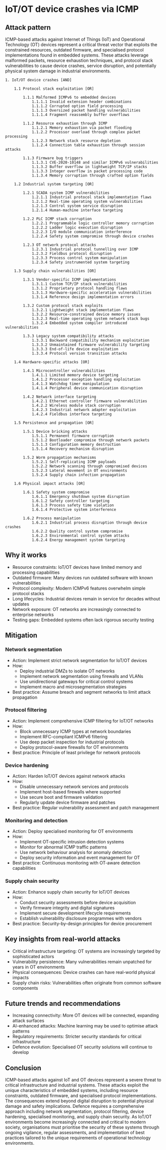 # IoT/OT device crashes via ICMP

## Attack pattern

ICMP-based attacks against Internet of Things (IoT) and Operational Technology (OT) devices represent a critical threat vector that exploits the constrained resources, outdated firmware, and specialised protocol implementations found in embedded systems. These attacks leverage malformed packets, resource exhaustion techniques, and protocol stack vulnerabilities to cause device crashes, service disruption, and potentially physical system damage in industrial environments.

```text
1. IoT/OT device crashes [AND]

    1.1 Protocol stack exploitation [OR]
    
        1.1.1 Malformed ICMPv6 to embedded devices
            1.1.1.1 Invalid extension header combinations
            1.1.1.2 Corrupted option field processing
            1.1.1.3 Oversized packet handling vulnerabilities
            1.1.1.4 Fragment reassembly buffer overflows
            
        1.1.2 Resource exhaustion through ICMP
            1.1.2.1 Memory exhaustion via packet flooding
            1.1.2.2 Processor overload through complex packet processing
            1.1.2.3 Network stack resource depletion
            1.1.2.4 Connection table exhaustion through session attacks
            
        1.1.3 Firmware bug triggers
            1.1.3.1 CVE-2020-10148 and similar ICMPv6 vulnerabilities
            1.1.3.2 Buffer overflow in lightweight TCP/IP stacks
            1.1.3.3 Integer overflow in packet processing code
            1.1.3.4 Memory corruption through crafted option fields
            
    1.2 Industrial system targeting [OR]
    
        1.2.1 SCADA system ICMP vulnerabilities
            1.2.1.1 Industrial protocol stack implementation flaws
            1.2.1.2 Real-time operating system vulnerabilities
            1.2.1.3 Control system service disruption
            1.2.1.4 Human-machine interface targeting
            
        1.2.2 PLC ICMP stack corruption
            1.2.2.1 Programmable logic controller memory corruption
            1.2.2.2 Ladder logic execution disruption
            1.2.2.3 I/O module communication interference
            1.2.2.4 Safety system compromise through device crashes
            
        1.2.3 OT network protocol attacks
            1.2.3.1 Industrial protocol tunnelling over ICMP
            1.2.3.2 Fieldbus protocol disruption
            1.2.3.3 Process control system manipulation
            1.2.3.4 Safety instrumented system targeting
            
    1.3 Supply chain vulnerabilities [OR]
    
        1.3.1 Vendor-specific ICMP implementations
            1.3.1.1 Custom TCP/IP stack vulnerabilities
            1.3.1.2 Proprietary protocol handling flaws
            1.3.1.3 Hardware-specific acceleration vulnerabilities
            1.3.1.4 Reference design implementation errors
            
        1.3.2 Custom protocol stack exploits
            1.3.2.1 Lightweight stack implementation flaws
            1.3.2.2 Resource-constrained device memory issues
            1.3.2.3 Real-time operating system network stack bugs
            1.3.2.4 Embedded system compiler introduced vulnerabilities
            
        1.3.3 Legacy system compatibility attacks
            1.3.3.1 Backward compatibility mechanism exploitation
            1.3.3.2 Unmaintained firmware vulnerability targeting
            1.3.3.3 End-of-life device exploitation
            1.3.3.4 Protocol version transition attacks
            
    1.4 Hardware-specific attacks [OR]
    
        1.4.1 Microcontroller vulnerabilities
            1.4.1.1 Limited memory device targeting
            1.4.1.2 Processor exception handling exploitation
            1.4.1.3 Watchdog timer manipulation
            1.4.1.4 Peripheral device communication disruption
            
        1.4.2 Network interface targeting
            1.4.2.1 Ethernet controller firmware vulnerabilities
            1.4.2.2 Wireless module stack corruption
            1.4.2.3 Industrial network adapter exploitation
            1.4.2.4 Fieldbus interface targeting
            
    1.5 Persistence and propagation [OR]
    
        1.5.1 Device bricking attacks
            1.5.1.1 Permanent firmware corruption
            1.5.1.2 Bootloader compromise through network packets
            1.5.1.3 Configuration memory destruction
            1.5.1.4 Recovery mechanism disruption
            
        1.5.2 Worm propagation mechanisms
            1.5.2.1 Self-replicating ICMP payloads
            1.5.2.2 Network scanning through compromised devices
            1.5.2.3 Lateral movement in OT environments
            1.5.2.4 Supply chain infection propagation
            
    1.6 Physical impact attacks [OR]
    
        1.6.1 Safety system compromise
            1.6.1.1 Emergency shutdown system disruption
            1.6.1.2 Safety controller targeting
            1.6.1.3 Process safety time violation
            1.6.1.4 Protective system interference
            
        1.6.2 Process manipulation
            1.6.2.1 Industrial process disruption through device crashes
            1.6.2.2 Quality control system compromise
            1.6.2.3 Environmental control system attacks
            1.6.2.4 Energy management system targeting
```

## Why it works

-   Resource constraints: IoT/OT devices have limited memory and processing capabilities
-   Outdated firmware: Many devices run outdated software with known vulnerabilities
-   Protocol complexity: Modern ICMPv6 features overwhelm simple protocol stacks
-   Long lifecycles: Industrial devices remain in service for decades without updates
-   Network exposure: OT networks are increasingly connected to enterprise networks
-   Testing gaps: Embedded systems often lack rigorous security testing

## Mitigation

### Network segmentation

-   Action: Implement strict network segmentation for IoT/OT devices
-   How:
    -   Deploy industrial DMZs to isolate OT networks
    -   Implement network segmentation using firewalls and VLANs
    -   Use unidirectional gateways for critical control systems
    -   Implement macro and microsegmentation strategies
-   Best practice: Assume breach and segment networks to limit attack propagation

### Protocol filtering

-   Action: Implement comprehensive ICMP filtering for IoT/OT networks
-   How:
    -   Block unnecessary ICMP types at network boundaries
    -   Implement RFC-compliant ICMPv6 filtering
    -   Use deep packet inspection for industrial protocols
    -   Deploy protocol-aware firewalls for OT environments
-   Best practice: Principle of least privilege for network protocols

### Device hardening

-   Action: Harden IoT/OT devices against network attacks
-   How:
    -   Disable unnecessary network services and protocols
    -   Implement host-based firewalls where supported
    -   Use secure boot and firmware validation
    -   Regularly update device firmware and patches
-   Best practice: Regular vulnerability assessment and patch management

### Monitoring and detection

-   Action: Deploy specialised monitoring for OT environments
-   How:
    -   Implement OT-specific intrusion detection systems
    -   Monitor for abnormal ICMP traffic patterns
    -   Use network behaviour analysis for anomaly detection
    -   Deploy security information and event management for OT
-   Best practice: Continuous monitoring with OT-aware detection capabilities

### Supply chain security

-   Action: Enhance supply chain security for IoT/OT devices
-   How:
    -   Conduct security assessments before device acquisition
    -   Verify firmware integrity and digital signatures
    -   Implement secure development lifecycle requirements
    -   Establish vulnerability disclosure programmes with vendors
-   Best practice: Security-by-design principles for device procurement

## Key insights from real-world attacks

-   Critical infrastructure targeting: OT systems are increasingly targeted by sophisticated actors
-   Vulnerability persistence: Many vulnerabilities remain unpatched for years in OT environments
-   Physical consequences: Device crashes can have real-world physical impacts
-   Supply chain risks: Vulnerabilities often originate from common software components

## Future trends and recommendations

-   Increasing connectivity: More OT devices will be connected, expanding attack surfaces
-   AI-enhanced attacks: Machine learning may be used to optimise attack patterns
-   Regulatory requirements: Stricter security standards for critical infrastructure
-   Defence evolution: Specialised OT security solutions will continue to develop

## Conclusion

ICMP-based attacks against IoT and OT devices represent a severe threat to critical infrastructure and industrial systems. These attacks exploit the unique characteristics of embedded systems, including resource constraints, outdated firmware, and specialised protocol implementations. The consequences extend beyond digital disruption to potential physical damage and safety implications. Defence requires a comprehensive approach including network segmentation, protocol filtering, device hardening, specialised monitoring, and supply chain security. As IoT/OT environments become increasingly connected and critical to modern society, organisations must prioritise the security of these systems through ongoing vigilance, regular assessments, and implementation of best practices tailored to the unique requirements of operational technology environments.
